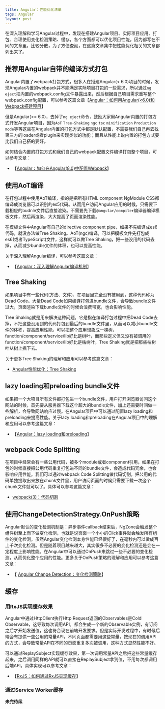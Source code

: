 ```yaml
---
title: Angular：性能优化清单
tags: Angular
layout: post
---
```


在深入理解和学习Angular过程中，发现在搭建Angular项目、实际项目应用、打包、合理使用变化检测策略、缓存，各个方面都可以优化项目性能。因为都写在不同的文章里，比较分散，为了方便查阅，在这篇文章集中把性能优化相关的文章都列出来了。


## 推荐用Angular自带的编译方式打包

Angular内置了webpack打包方式，很多人在搭建Angular(< 6.0)项目的时候，发现Angular内置的webpack并不能满足实际项目打包的一些需求，所以通过```ng eject```把内置的webpack.config文件暴露出来，然后根据自己项目需求重写整个webpack.config配置，可以参考这篇文章【[Angular：如何用Angular(<6.0)和Webpack搭建项目](https://limeii.github.io/2018/09/angular-webpack/)】


但是Angular(>= 6.0)，去掉了```ng eject```命令，鼓励大家用Angular内置的打包方式开发Angular项目，因为```AoT``` ```Tree-Shaking``` ```ngc``` ```tsc``` ```minification``` ```Production mode```等等这些在Angular内置的打包方式中都是默认配置，不需要我们自己再去找第三方的loader或者plugin来实现类似的功能；而且从性能上说内置的打包方式要比我们自己搭的要好。


如何结合内置的打包方式和我们自己的webpack配置文件编译打包整个项目，可以参考文章：
- 【[Angular：如何在Angular(8.0)中配置Webpack](https://limeii.github.io/2019/08/angular-customize-webpack/)】


## 使用AoT编译

在打包过程中使用AoT编译，指的是把所有HTML component NgModule CSS都编译成浏览器可以识别的es5代码。从而用户访问Angular应用的时候，只需要下载相应的budnle文件后直接渲染。不需要先下载```@angular/compiler```编译器编译模板文件，然后再渲染，大大提高了页面渲染性能。


在模板文件中Angular有自己的directive component pipe，如果不先编译成es6代码，就没办法做Tree Shaking。AoT(ngc)编译，可以把模板文件先打包成es6(或者TypeScript)文件，这样就可以做Tree Shaking，把一些没用的代码去掉，从而减少bundle文件的体积，也可以提高性能。


关于深入理解Angular编译，可以参考这篇文章：
- 【[Angular：深入理解Angular编译机制](https://limeii.github.io/2019/08/angular-compiler/)】


## Tree Shaking

如果项目中有一些代码(方法、文件)，在项目里完全没有被用到，这种代码称为Dead Code。大量Dead Code如果编译打包进bundle文件，会导致bundle文件过大，页面渲染下载bundle文件的时候会浪费带宽，也会影响性能。


Tree Shaking就是用来解决这种问题，它是指在编译打包过程中把Dead Code去掉，不把这些没用到的代码打包到最后的bundle文件里，从而可以减小bundle文件的体积，提高应用性能。可以把整个应用想象成一棵树，function/component/service/lib好比是树叶，而那些定义但又没有被调用的function/component/service/lib好比是枯树叶，Tree Shaking就是把那些枯树叶从树上摇下去。


关于更多Tree Shaking的理解和应用可以参考这篇文章：
- [Angular性能优化：Tree Shaking](https://limeii.github.io/2019/08/angular-tree-shaking/)


## lazy loading和preloading bundle文件
如果把一个大项目所有文件都打包进一个bundle文件，用户打开浏览器访问这个网站的时候，首先要从服务器下载这个超大的bundle文件，加上还需要时间做一些解析，会导致网站响应过慢。在Angular项目中可以通过配置lazy loading和preloading来提高性能。关于lazy loading和preloading在Angular项目中的理解和应用可以参考这篇文章：
- 【[Angular：lazy loading和preloading](https://limeii.github.io/2018/09/angular-lazy-loading/)】


## webpack Code Splitting
在项目中经常会有一些公用代码，被多个module或者component引用，如果在打包的时候直接把公用代码重复打包进不同的bundle文件，会造成代码冗余，也会影响应用性能。我们可以通过webpack Code Splitting做代码切割，把公用的代码单独提取出来放在chunk文件里，用户访问页面的时候只需要下载一次这个chunk文件就可以了。具体可以参考这篇文章：
- [webpack(3)：代码切割](https://limeii.github.io/2018/10/webpack-code-splitting/)


## 使用ChangeDetectionStrategy.OnPush策略
Angular默认的变化检测机制是：异步事件callback结束后，NgZone会触发整个组件树至上而下做变化检测，也就是说页面一个小小的Click事件就会触发所有组件的变化检测。虽然Angular变化检测本身性能已经很好了，在毫秒内可以做成百上千次变化检测。但是随着项目越来越大，其实很多不必要的变化检测还是会在一定程度上影响性能。在Angular中可以通过OnPush来跳过一些不必要的变化检测，从而优化整个应用的性能。更多关于OnPush策略的理解和应用可以参考这篇文章：
- 【 [Angular Change Detection：变化检测策略](https://limeii.github.io/2019/06/angular-changeDetectionStrategy-OnPush/)】


## 缓存
### 用RxJS实现缓存效果
Angular中通过HttpClient执行Http Request返回的Observables是Cold Observable，这导致每次调用API，都会生成一个新的Observable实例，有订阅之后才开始发送值，这也符合现在前端开发要求。但是实际开发过程中，有时候后端会有提供一些公用的常量API，不同页面都需要用这些常量，按现在的调用API的方式，会导致常量API在不同的页面重复多次被调用，这种方式显然性能不好。

可以通过ReplaySubject实现缓存效果，第一次调用常量API之后把这些常量缓存起来，之后调用同样的API就可以直接在ReplaySubject拿到值，不用每次都调用后端API。具体实现可以参考文章：
- 【[RxJS：如何通过RxJS实现缓存](https://limeii.github.io/2019/08/rxjs-caching/)】

### 通过Service Worker缓存

**未完待续**
